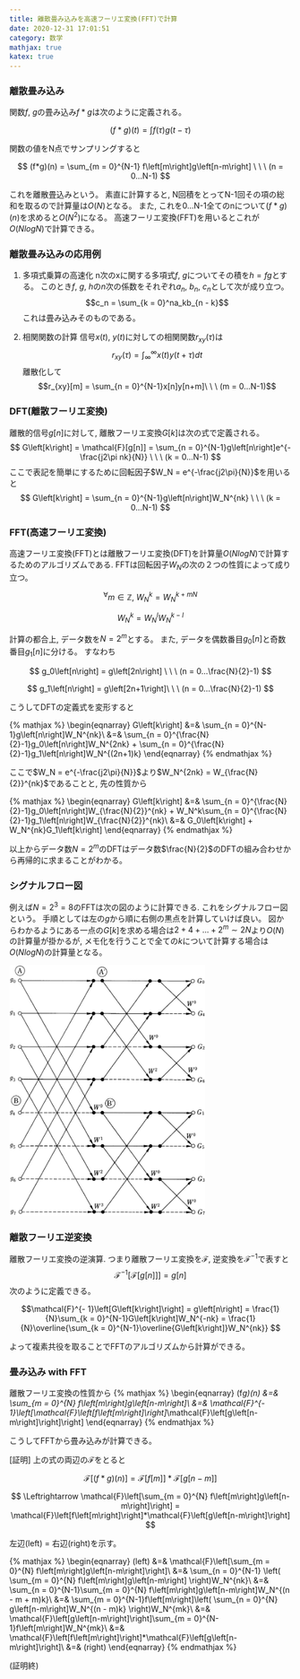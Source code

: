 ```yaml
---
title: 離散畳み込みを高速フーリエ変換(FFT)で計算
date: 2020-12-31 17:01:51
category: 数学
mathjax: true
katex: true
---
```

### 離散畳み込み
関数$f$, $g$の畳み込み$f*g$は次のように定義される。

$$
(f*g)(t) = \int f(\tau)g(t - \tau)
$$

関数の値をN点でサンプリングすると

$$
(f*g)(n) = \sum_{m = 0}^{N-1} f\left[m\right]g\left[n-m\right] \ \ \  (n = 0...N-1)
$$

これを離散畳込みという。 素直に計算すると, N回積をとってN-1回その項の総和を取るので計算量は$O(N)$となる。
また, これを0...N-1全てのnについて$(f*g)(n)$を求めると$O(N^2)$になる。
高速フーリエ変換(FFT)を用いるとこれが$O(NlogN)$で計算できる。

### 離散畳み込みの応用例
1. 多項式乗算の高速化
n次のxに関する多項式$f$, $g$についてその積を$h = fg$とする。
このとき$f$, $g$, $h$の$n$次の係数をそれぞれ$a_n$, $b_n$, $c_n$として次が成り立つ。
$$c_n = \sum_{k = 0}^na_kb_{n - k}$$
これは畳み込みそのものである。

2. 相関関数の計算
信号$x(t)$, $y(t)$に対しての相関関数$r_{xy}(\tau)$は
$$r_{xy}(\tau) = \int_\infty^\infty x(t)y(t + \tau)dt$$
離散化して
$$r_{xy}[m] = \sum_{n = 0}^{N-1}x[n]y[n+m]\ \ \  (m = 0...N-1)$$

### DFT(離散フーリエ変換)
離散的信号$g\left[n\right]$に対して, 離散フーリエ変換$G\left[k\right]$は次の式で定義される。
$$
G\left[k\right] = \mathcal{F}[g[n]] = \sum_{n = 0}^{N-1}g\left[n\right]e^{-\frac{j2\pi nk}{N}} \ \ \  (k = 0...N-1)
$$
ここで表記を簡単にするために回転因子$W_N = e^{-\frac{j2\pi}{N}}$を用いると
$$
G\left[k\right] = \sum_{n = 0}^{N-1}g\left[n\right]W_N^{nk} \ \ \  (k = 0...N-1)
$$

### FFT(高速フーリエ変換)
高速フーリエ変換(FFT)とは離散フーリエ変換(DFT)を計算量$O(NlogN)$で計算するためのアルゴリズムである.
FFTは回転因子$W_N$の次の２つの性質によって成り立つ。

$$
  ^\forall m \in \mathbb{Z}, \ W_N^k =  W_N^{k+mN} \tag{1}
$$

$$
  W_N^k =  W_N^l W_N^{k - l} \tag{2}
$$

計算の都合上, データ数を$N = 2^m$とする。
また, データを偶数番目$g_0\left[n\right]$と奇数番目$g_1\left[n\right]$に分ける。 すなわち

$$
g_0\left[n\right] = g\left[2n\right] \ \ \ (n = 0...\frac{N}{2}-1)
$$

$$
g_1\left[n\right] = g\left[2n+1\right]\ \ \  (n = 0...\frac{N}{2}-1)
$$

こうしてDFTの定義式を変形すると

{% mathjax %}
\begin{eqnarray}
G\left[k\right] &=& \sum_{n = 0}^{N-1}g\left[n\right]W_N^{nk}\\
&=& \sum_{n = 0}^{\frac{N}{2}-1}g_0\left[n\right]W_N^{2nk} + \sum_{n = 0}^{\frac{N}{2}-1}g_1\left[n\right]W_N^{(2n+1)k}
\end{eqnarray}
{% endmathjax %}

ここで$W_N = e^{-\frac{j2\pi}{N}}$より$W_N^{2nk} = W_{\frac{N}{2}}^{nk}$であることと, 先の性質から

{% mathjax %}
\begin{eqnarray}
G\left[k\right] &=& \sum_{n = 0}^{\frac{N}{2}-1}g_0\left[n\right]W_{\frac{N}{2}}^{nk} + W_N^k\sum_{n = 0}^{\frac{N}{2}-1}g_1\left[n\right]W_{\frac{N}{2}}^{nk}\\
&=& G_0\left[k\right] + W_N^{nk}G_1\left[k\right]
\end{eqnarray}
{% endmathjax %}

以上からデータ数$N = 2^m$のDFTはデータ数$\frac{N}{2}$のDFTの組み合わせから再帰的に求まることがわかる。

### シグナルフロー図
例えば$N = 2^3 = 8$のFFTは次の図のように計算できる. これをシグナルフロー図という。
手順としては左の$g$から順に右側の黒点を計算していけば良い。
図からわかるようにある一点の$G[k]$を求める場合は$2 + 4 + ... + 2^m \sim 2N$より$O(N)$の計算量が掛かるが, メモ化を行うことで全ての$k$について計算する場合は$O(NlogN)$の計算量となる。

<img src="/2020/12/31/FFT/fig1.png" alt="" title="8点DFT" width="350">

### 離散フーリエ逆変換
離散フーリエ変換の逆演算. つまり離散フーリエ変換を$\mathcal{F}$, 逆変換を$\mathcal{F}^{-1}$で表すと
$$
\mathcal{F}^{-1}\left[\mathcal{F}\left[g\left[n\right]\right]\right] = g\left[n\right]
$$
次のように定義できる。

$$\mathcal{F}^{- 1}\left[G\left[k\right]\right] = g\left[n\right] = \frac{1}{N}\sum_{k = 0}^{N-1}G\left[k\right]W_N^{-nk} = \frac{1}{N}\overline{\sum_{k = 0}^{N-1}\overline{G\left[k\right]}W_N^{nk}}
$$

よって複素共役を取ることでFFTのアルゴリズムから計算ができる。

### 畳み込み with FFT
離散フーリエ変換の性質から
{% mathjax %}
\begin{eqnarray}
(f*g)(n) &=& \sum_{m = 0}^{N} f\left[m\right]g\left[n-m\right]\\
&=& \mathcal{F}^{- 1}\left[\mathcal{F}\left[f\left[m\right]\right]*\mathcal{F}\left[g\left[n-m\right]\right]\right]
\end{eqnarray}
{% endmathjax %}

こうしてFFTから畳み込みが計算できる。

[証明]
上の式の両辺の$\mathcal{F}$をとると

$$
\mathcal{F}\left[(f*g)(n)\right] = \mathcal{F}\left[f\left[m\right]\right]*\mathcal{F}\left[g\left[n-m\right]\right]
$$

$$
\Leftrightarrow \mathcal{F}\left[\sum_{m = 0}^{N} f\left[m\right]g\left[n-m\right]\right] = \mathcal{F}\left[f\left[m\right]\right]*\mathcal{F}\left[g\left[n-m\right]\right]
$$

左辺(left) = 右辺(right)を示す。

{% mathjax %}
\begin{eqnarray}
(left) &=& \mathcal{F}\left[\sum_{m = 0}^{N} f\left[m\right]g\left[n-m\right]\right]\\
&=& \sum_{n = 0}^{N-1} \left( \sum_{m = 0}^{N} f\left[m\right]g\left[n-m\right] \right)W_N^{nk}\\
&=& \sum_{n = 0}^{N-1}\sum_{m = 0}^{N} f\left[m\right]g\left[n-m\right]W_N^{(n - m + m)k}\\
&=& \sum_{m = 0}^{N-1}f\left[m\right]\left( \sum_{n = 0}^{N} g\left[n-m\right]W_N^{(n - m)k} \right)W_N^{mk}\\
&=& \mathcal{F}\left[g\left[n-m\right]\right]\sum_{m = 0}^{N-1}f\left[m\right]W_N^{mk}\\
&=& \mathcal{F}\left[f\left[m\right]\right]*\mathcal{F}\left[g\left[n-m\right]\right]\\
&=& (right)
\end{eqnarray}
{% endmathjax %}

(証明終)
